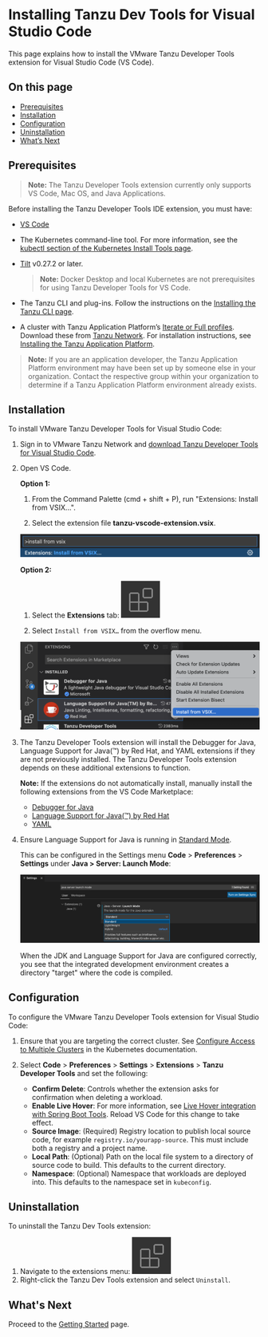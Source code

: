 # Installing Tanzu Dev Tools for Visual Studio Code

This page explains how to install the VMware Tanzu Developer Tools extension for Visual Studio Code (VS Code).

## <a id=on-this-page></a> On this page

- [Prerequisites](#prerequisites)
- [Installation](#installation)
- [Configuration](#configuration)
- [Uninstallation](#uninstallation)
- [What’s Next](#whats-next)

## <a id="prerequisites"></a> Prerequisites

> **Note:** The Tanzu Developer Tools extension currently only supports VS Code, Mac OS, and Java Applications.

Before installing the Tanzu Developer Tools IDE extension, you must have:

- [VS Code](https://code.visualstudio.com/download)
- The Kubernetes command-line tool. For more information, see the [kubectl section of the Kubernetes Install Tools page](https://kubernetes.io/docs/tasks/tools/#kubectl).
- [Tilt](https://docs.tilt.dev/install.html) v0.27.2 or later.

    >**Note:** Docker Desktop and local Kubernetes are not prerequisites for using Tanzu Developer Tools for VS Code.

- The Tanzu CLI and plug-ins. Follow the instructions on the [Installing the Tanzu CLI page](../install-tanzu-cli.md#-install-or-update-the-tanzu-cli-and-plug-ins).
- A cluster with Tanzu Application Platform’s [Iterate or Full profiles](../install.md#-install-your-tanzu-application-platform-profile). Download these from [Tanzu Network](https://network.tanzu.vmware.com/products/tanzu-application-platform/). For installation instructions, see [Installing the Tanzu Application Platform](../install.md).

>**Note:** If you are an application developer, the Tanzu Application Platform environment may have been set up by someone else in your organization. Contact the respective group within your organization to determine if a Tanzu Application Platform environment already exists.

## <a id="installation"></a> Installation

To install VMware Tanzu Developer Tools for Visual Studio Code:

1. Sign in to VMware Tanzu Network and [download Tanzu Developer Tools for Visual Studio Code](https://network.tanzu.vmware.com/products/tanzu-developer-tools-for-vscode/).

1. Open VS Code.

    **Option 1:**

    1. From the Command Palette (cmd + shift + P), run "Extensions: Install from VSIX...".

    1. Select the extension file **tanzu-vscode-extension.vsix**.

    ![Command palette open showing text Extensions: INSTALL FROM VSIX...](../images/vscode-install1.png)

    **Option 2:**

    1. Select the **Extensions** tab: ![The extensions tab icon which is a square cut in fourths with the top-right fourth moved away from the other three](../images/vscode-install2.png)

    1. Select `Install from VSIX…` from the overflow menu.

    ![The VS Code interface showing the extensions tab open, the overflow menu in the extensions tab open, and the "Install from VSIX..." option highlighted](../images/vscode-install3.png)

1. The Tanzu Developer Tools extension will install  the Debugger for Java, Language Support for Java(™) by Red Hat, and YAML extensions if they are not previously installed. The Tanzu Developer Tools extension depends on these additional extensions to function.

    **Note:** If the extensions do not automatically install, manually install the following extensions from the VS Code Marketplace:

    - [Debugger for Java](https://marketplace.visualstudio.com/items?itemName=vscjava.vscode-java-debug)
    - [Language Support for Java(™) by Red Hat](https://marketplace.visualstudio.com/items?itemName=redhat.java)
    - [YAML](https://marketplace.visualstudio.com/items?itemName=redhat.vscode-yaml)

1. Ensure Language Support for Java is running in [Standard Mode](https://code.visualstudio.com/docs/java/java-project#_lightweight-mode).

    This can be configured in the Settings menu **Code** > **Preferences** > **Settings** under **Java > Server: Launch Mode**:

    ![The VS Code settings open to the Extensions > Java section, highlighting the option Java > Server: Launch Mode with that option changed to Standard](../images/vscode-install4.png)

    When the JDK and Language Support for Java are configured correctly, you see that the integrated development environment creates a directory "target" where the code is compiled.

## <a id="configuration"></a> Configuration

To configure the VMware Tanzu Developer Tools extension for Visual Studio Code:

1. Ensure that you are targeting the correct cluster. See [Configure Access to Multiple Clusters](https://kubernetes.io/docs/tasks/access-application-cluster/configure-access-multiple-clusters/) in the Kubernetes documentation.

1. Select **Code** > **Preferences** > **Settings** > **Extensions** > **Tanzu Developer Tools** and set the following:

    - **Confirm Delete**: Controls whether the extension asks for confirmation when deleting a workload.
    - **Enable Live Hover**: For more information, see [Live Hover integration with Spring Boot Tools](live-hover.md). Reload VS Code for this change to take effect.
    - **Source Image**: (Required) Registry location to publish local source code, for example `registry.io/yourapp-source`. This must include both a registry and a project name.
    - **Local Path**: (Optional) Path on the local file system to a directory of source code to build. This defaults to the current directory.
    - **Namespace**: (Optional) Namespace that workloads are deployed into. This defaults to the namespace set in `kubeconfig`.

## <a id="uninstallation"></a> Uninstallation

To uninstall the Tanzu Dev Tools extension:

1. Navigate to the extensions menu: ![The extensions tab icon which is a square cut in fourths with the top-right fourth moved away from the other three](../images/vscode-install2.png)
1. Right-click the Tanzu Dev Tools extension and select `Uninstall`.

## <a id="whats-next"></a> What's Next

Proceed to the [Getting Started](../vscode-extension/getting-started.md) page.
